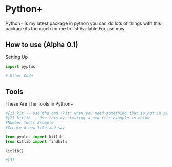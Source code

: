 # Python+
Python+ is my latest package in python you can do lots of things with this package its too much for me to list
Avalable For use now

## How to use (Alpha 0.1)

Setting Up

```python
import pyplus

# Other Code
```

## Tools

These Are The Tools In Python+

```python
#[1] kit -- Use the cmd "kit" when you need something that is not in python pip we have built in kits but the cool fact is that you can also create kits
#[2] kitlib -- Use this by creating a new file example is below
#Number Two's Example
#Create A new file and say

from pyplus import kitlib
from kitlib import findkits

kitlib()

#[3]
